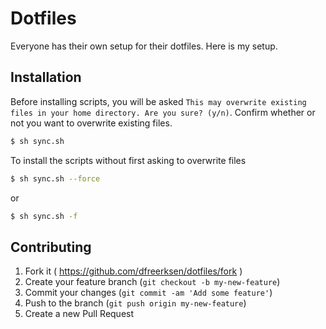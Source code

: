 # Dotfiles

Everyone has their own setup for their dotfiles. Here is my setup.


## Installation

Before installing scripts, you will be asked `This may overwrite existing files in your home directory. Are you sure? (y/n)`. Confirm whether or not you want to overwrite existing files.

```bash
$ sh sync.sh
```

To install the scripts without first asking to overwrite files

```bash
$ sh sync.sh --force
```

or

```bash
$ sh sync.sh -f
```

## Contributing

1. Fork it ( https://github.com/dfreerksen/dotfiles/fork )
2. Create your feature branch (`git checkout -b my-new-feature`)
3. Commit your changes (`git commit -am 'Add some feature'`)
4. Push to the branch (`git push origin my-new-feature`)
5. Create a new Pull Request
